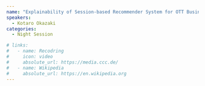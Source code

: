 ```yaml
---
name: "Explainability of Session-based Recommender System for OTT Business Decision"
speakers:
  - Kotaro Okazaki 
categories:
  - Night Session

# links:
#   - name: Recodring
#     icon: video
#     absolute_url: https://media.ccc.de/
#   - name: Wikipedia
#     absolute_url: https://en.wikipedia.org
---
```


